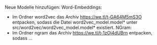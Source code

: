 Neue Modelle hinzufügen:
  Word-Embeddings:
  - Im Ordner word2vec das Archiv https://we.tl/t-GA64M5mS3O entpacken, sodass die Datei word2vec_model.model* unter src/word2vec/word2vec_model.model* existiert.
  NGram:
  - Im Ordner ngram das Archiv https://we.tl/t-1zOj4dUBrn entpacken, sodass ...
